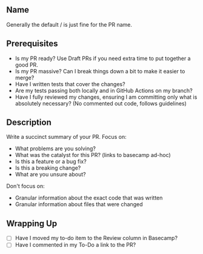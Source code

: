 ## Name
Generally the default <yourname>/<your-feature> is just fine for the PR name.

## Prerequisites
* Is my PR ready? Use Draft PRs if you need extra time to put together a good PR.
* Is my PR massive? Can I break things down a bit to make it easier to merge?
* Have I written tests that cover the changes?
* Are my tests passing both locally and in GitHub Actions on my branch?
* Have I fully reviewed my changes, ensuring I am committing only what is absolutely necessary? (No commented out code, follows guidelines)

## Description
Write a succinct summary of your PR. Focus on:
* What problems are you solving?
* What was the catalyst for this PR? (links to basecamp ad-hoc)
* Is this a feature or a bug fix?
* Is this a breaking change?
* What are you unsure about?

Don't focus on:
* Granular information about the exact code that was written
* Granular information about files that were changed

## Wrapping Up
- [ ] Have I moved my to-do item to the Review column in Basecamp?
- [ ] Have I commented in my To-Do a link to the PR?
